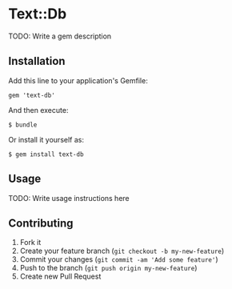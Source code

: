 # Text::Db

TODO: Write a gem description

## Installation

Add this line to your application's Gemfile:

    gem 'text-db'

And then execute:

    $ bundle

Or install it yourself as:

    $ gem install text-db

## Usage

TODO: Write usage instructions here

## Contributing

1. Fork it
2. Create your feature branch (`git checkout -b my-new-feature`)
3. Commit your changes (`git commit -am 'Add some feature'`)
4. Push to the branch (`git push origin my-new-feature`)
5. Create new Pull Request
